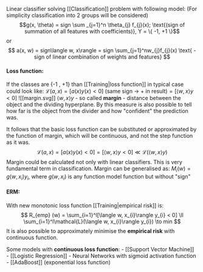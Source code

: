 Linear classifier solving [[Classification]] problem with following model:
(For simplicity classification into 2 groups will be considered)
$$g(x, \theta) = sign \sum _{j=1}^n \theta_{j} f_{j}(x); \text{(sign of summation of all features with coefficients)}, Y = \{ -1, +1 \}$$
or
$$
a(x, w) = sign\langle w, x\rangle = sign \sum_{j=1}^nw_{j}f_{j}(x) \text{   - sign of linear combination of weights and features}
$$
#### **Loss function:**

If the classes are {-1 , +1} than [[Training|loss function]] in typical case could look like:
	$\mathcal{L}(a, x)= [a(x)y(x) < 0]\text{  (same sign -> + in result)} = [\langle w, x\rangle y < 0]$
![[margin.svg]]
$\langle w, x\rangle y$ - so called **margin** - distance between the object and the dividing hyperplane. By this measure is also possible to tell how far is the object from the divider and how "confident" the prediction was.

It follows that the basic loss function can be substituted or approximated by the function of margin, which will be continuous, and not the step function as it was.
$$
\mathcal{L}(a, x)= [a(x)y(x) < 0] = [\langle w, x\rangle y < 0] \ll \mathcal{L}(\langle w, x\rangle y)
$$
Margin could be calculated not only with linear classifiers. This is very fundamental term in classification. Margin can be generalised as:
	$M_{i}(w) = g(w, x_{i})y_{i}$, where $g(w, x_{i})$ is any function model function but without "sign"
#### **ERM:**
With new monotonic loss function [[Training|empirical risk]] is:
$$
R_{emp} (w) = \sum_{i=1}^l[\langle w, x_{i}\rangle y_{i} < 0] \ll \sum_{i=1}^l\mathcal{L}(\langle w, x_{i}\rangle y_{i}) \to min
$$
It is also possible to approximately minimise the **empirical risk** with continuous function.

Some models with **continuous loss function**:
	- [[Support Vector Machine]]
	- [[Logistic Regression]]
	- Neural Networks with sigmoid activation function
	- [[AdaBoost]] (exponential loss function)